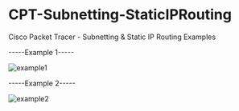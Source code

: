 # CPT-Subnetting-StaticIPRouting
Cisco Packet Tracer - Subnetting &amp; Static IP Routing Examples


-----Example 1-----

![example1](https://user-images.githubusercontent.com/76884187/154995229-d105c0d1-0e26-4521-a4ab-4f1c43424624.png)



-----Example 2-----

![example2](https://user-images.githubusercontent.com/76884187/154995235-b02c9351-f0fd-40db-9002-e0cfeab74629.png)

